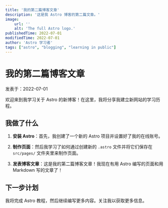 ```yaml
---
title: '我的第二篇博客文章'
description: '这是我 Astro 博客的第二篇文章。'
image:
    url: ''
    alt: 'The full Astro logo.'
publishedTime: 2022-07-01
modifiedTime: 2022-07-01
author: 'Astro 学习者'
tags: ["astro", "blogging", "learning in public"]
---
```


# 我的第二篇博客文章

 发表于：2022-07-01

 欢迎来到我学习关于 Astro 的新博客！在这里，我将分享我建立新网站的学习历程。

 ## 我做了什么

 1. **安装 Astro**：首先，我创建了一个新的 Astro 项目并设置好了我的在线账号。

 2. **制作页面**：然后我学习了如何通过创建新的 `.astro` 文件并将它们保存在 `src/pages/` 文件夹里来制作页面。

 3. **发表博客文章**：这是我的第二篇博客文章！我现在有用 Astro 编写的页面和用 Markdown 写的文章了！

 ## 下一步计划

 我将完成 Astro 教程，然后继续编写更多内容。关注我以获取更多信息。
